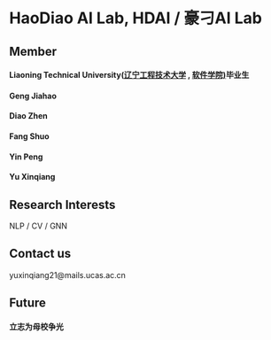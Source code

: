 
<!-- <table border="0">
    <tr>
    <td width="75%">
      <h1>HaoDiao AI Lab, HDAI / 豪刁AI Lab</h1>
      <h2>Member</h2>
      <h4><p>Liaoning Technical University(<a href="https://www.lntu.edu.cn">辽宁工程技术大学</a> , <a href="https://rjxy.lntu.edu.cn">软件学院)</a>毕业生</p><h4>
      <h4>Geng Jiahao</h4>
      <h4>Diao Zhen</h4>
      <h4>Fang Shuo</h4>
      <h4>Yin Peng</h4>
      <h4>Yu Xinqiang</h4>
      <h2>Research Interests</h2>
      <p>NLP / CV / GNN</p>
      <h2>Contact us</h2>
      <p>yuxinqiang21@mails.ucas.ac.cn</p>
      <h2>Future</h2>
      <h4>立志为母校争光</h4>
    </td>
    <td width="30%">
      <img src="/final_img1.jpg" width="100%"/>      
    </td>
  </tr>
</table> -->
<h1>HaoDiao AI Lab, HDAI / 豪刁AI Lab</h1>
      <h2>Member</h2>
      <h4><p>Liaoning Technical University(<a href="https://www.lntu.edu.cn">辽宁工程技术大学</a> , <a href="https://rjxy.lntu.edu.cn">软件学院)</a>毕业生</p><h4>
      <h4>Geng Jiahao</h4>
      <h4>Diao Zhen</h4>
      <h4>Fang Shuo</h4>
      <h4>Yin Peng</h4>
      <h4>Yu Xinqiang</h4>
      <h2>Research Interests</h2>
      <p>NLP / CV / GNN</p>
      <h2>Contact us</h2>
      <p>yuxinqiang21@mails.ucas.ac.cn</p>
      <h2>Future</h2>
      <h4>立志为母校争光</h4>
